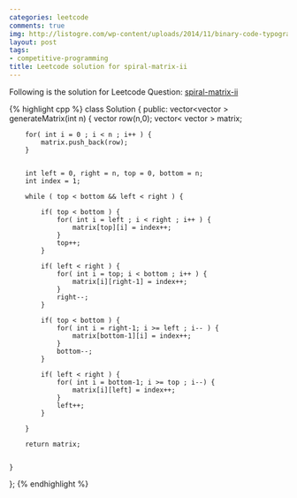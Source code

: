 ```yaml
---
categories: leetcode
comments: true
img: http://listogre.com/wp-content/uploads/2014/11/binary-code-typography-hd-wallpaper-1920x1080-2619-672x372.png
layout: post
tags:
- competitive-programming
title: Leetcode solution for spiral-matrix-ii
---
```


Following is the solution for Leetcode Question: [spiral-matrix-ii](https://leetcode.com/problems/spiral-matrix-ii/)

{% highlight cpp %}
class Solution {
public:
    vector<vector<int> > generateMatrix(int n) {
        vector<int> row(n,0);
        vector< vector<int> > matrix;
        
        for( int i = 0 ; i < n ; i++ ) {
            matrix.push_back(row);
        }
        
        
        int left = 0, right = n, top = 0, bottom = n;
        int index = 1;
        
        while ( top < bottom && left < right ) {
            
            if( top < bottom ) {
                for( int i = left ; i < right ; i++ ) {
                    matrix[top][i] = index++;
                }
                top++;
            }
            
            if( left < right ) {
                for( int i = top; i < bottom ; i++ ) {
                    matrix[i][right-1] = index++;
                }
                right--;
            }
            
            if( top < bottom ) {
                for( int i = right-1; i >= left ; i-- ) {
                    matrix[bottom-1][i] = index++;
                }
                bottom--;
            }
            
            if( left < right ) {
                for( int i = bottom-1; i >= top ; i--) {
                    matrix[i][left] = index++;
                }
                left++;
            }
            
        }
        
        return matrix;
        
        
    }
};
{% endhighlight %}